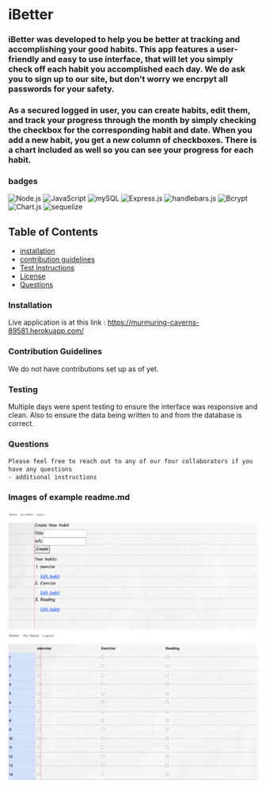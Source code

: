 # iBetter

### iBetter was developed to help you be better at tracking and accomplishing your good habits. This app features a user-friendly and easy to use interface, that will let you simply check off each habit you accomplished each day. We do ask you to sign up to our site, but don't worry we encrpyt all passwords for your safety.
### As a secured logged in user, you can create habits, edit them, and track your progress through the month by simply checking the checkbox for the corresponding habit and date. When you add a new habit, you get a new column of checkboxes. There is a chart included as well so you can see your progress for each habit.


### badges
![Node.js](https://img.shields.io/badge/Nodejs-License-blue)
![JavaScript](https://img.shields.io/badge/JavaScript-License-yellowgreen)
![mySQL](https://img.shields.io/badge/mySQL-License-lightgrey)
![Express.js](https://img.shields.io/badge/Express.js-License-lightblue)
![handlebars.js](https://img.shields.io/badge/handlebars.js-License-yellowgreen)
![Bcrypt](https://img.shields.io/badge/bcrypt-License-blue)
![Chart.js](https://img.shields.io/badge/Chart.js-License-yellowgreen)
![sequelize](https://img.shields.io/badge/sequelize-License-lightgrey)

## Table of Contents

- [installation](#installation)
- [contribution guidelines](#contribution)
- [Test Instructions](#testing)
- [License](#license)
- [Questions](#questions)

### Installation
Live application is at this link :
https://murmuring-caverns-89581.herokuapp.com/




### Contribution Guidelines
We do not have contributions set up as of yet.
### Testing
Multiple days were spent testing to ensure the interface was responsive and clean. Also to ensure the data being written to and from the database is correct.
### Questions
    Please feel free to reach out to any of our four collaborators if you have any questions
    - additional instructions 
   

### Images of example readme.md

<img src="./iBetter_screenhot_1.png" alt="Getting started">
<img src="./iBetter_screenhot_2.png" alt="Getting started">